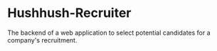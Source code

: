 # Hushhush-Recruiter
The backend of a web application to select potential candidates for a company's recruitment.
